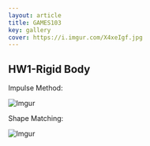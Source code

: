 ```yaml
---
layout: article
title: GAMES103
key: gallery
cover: https://i.imgur.com/X4xeIgf.jpg
---
```


## HW1-Rigid Body

Impulse Method:

![Imgur](https://i.imgur.com/eiersk3.gif)

Shape Matching:

![Imgur](https://i.imgur.com/yycpK7p.gif)